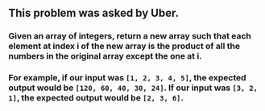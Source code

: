 ## This problem was asked by Uber.

### Given an array of integers, return a new array such that each element at index i of the new array is the product of all the numbers in the original array except the one at i.

### For example, if our input was `[1, 2, 3, 4, 5]`, the expected output would be `[120, 60, 40, 30, 24]`. If our input was `[3, 2, 1]`, the expected output would be `[2, 3, 6]`.